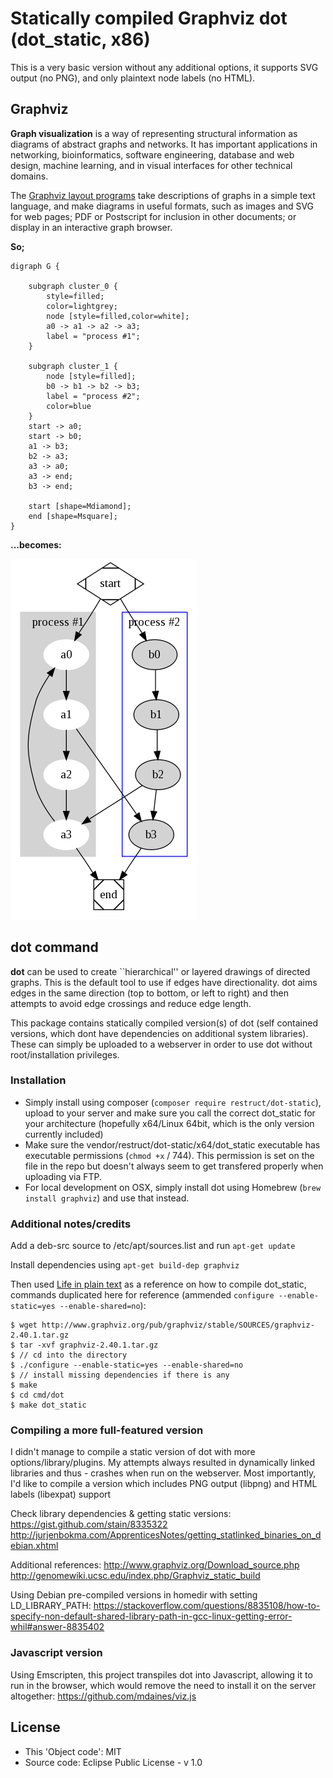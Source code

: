Statically compiled Graphviz dot (dot_static, x86)
======
This is a very basic version without any additional options, it supports SVG output (no PNG), and only plaintext node labels (no HTML).

## Graphviz

**Graph visualization** is a way of representing structural information as diagrams of abstract graphs and networks. It has important applications in networking, bioinformatics,  software engineering, database and web design, machine learning, and in visual interfaces for other technical domains.

The [Graphviz layout programs](http://www.graphviz.org/) take descriptions of graphs in a simple text language, and make diagrams in useful formats, such as images and SVG for web pages; PDF or Postscript for inclusion in other documents; or display in an interactive graph browser.

**So;**

```
digraph G {

	subgraph cluster_0 {
		style=filled;
		color=lightgrey;
		node [style=filled,color=white];
		a0 -> a1 -> a2 -> a3;
		label = "process #1";
	}

	subgraph cluster_1 {
		node [style=filled];
		b0 -> b1 -> b2 -> b3;
		label = "process #2";
		color=blue
	}
	start -> a0;
	start -> b0;
	a1 -> b3;
	b2 -> a3;
	a3 -> a0;
	a3 -> end;
	b3 -> end;

	start [shape=Mdiamond];
	end [shape=Msquare];
}
```

**...becomes:**

![Graph example](images/cluster.png)

## dot command

**dot** can be used to create ``hierarchical'' or layered drawings of directed graphs. This is the default tool to use if edges have directionality. dot aims edges in the same direction (top to bottom, or left to right) and then attempts to avoid edge crossings and reduce edge length.

This package contains statically compiled version(s) of dot (self contained versions, which dont have dependencies on additional system libraries). These can simply be uploaded to a webserver in order to use dot without root/installation privileges.

### Installation
* Simply install using composer (```composer require restruct/dot-static```), upload to your server and make sure you call the correct dot_static for your architecture (hopefully x64/Linux 64bit, which is the only version currently included)
* Make sure the vendor/restruct/dot-static/x64/dot_static executable has executable permissions (```chmod +x``` / 744). This permission is set on the file in the repo but doesn't always seem to get transfered properly when uploading via FTP.
* For local development on OSX, simply install dot using Homebrew (```brew install graphviz```) and use that instead.

### Additional notes/credits
Add a deb-src source to /etc/apt/sources.list and run ```apt-get update```

Install dependencies using ```apt-get build-dep graphviz```

Then used [Life in plain text](https://lifeinplaintextblog.wordpress.com/deploying-graphviz-on-aws-lambda/) as a reference on how to compile dot_static, commands duplicated here for reference (ammended ```configure --enable-static=yes --enable-shared=no```):
```
$ wget http://www.graphviz.org/pub/graphviz/stable/SOURCES/graphviz-2.40.1.tar.gz
$ tar -xvf graphviz-2.40.1.tar.gz 
$ // cd into the directory
$ ./configure --enable-static=yes --enable-shared=no
$ // install missing dependencies if there is any 
$ make 
$ cd cmd/dot
$ make dot_static
```

### Compiling a more full-featured version

I didn't manage to compile a static version of dot with more options/library/plugins. My attempts always resulted in dynamically linked libraries and thus - crashes when run on the webserver. Most importantly, I'd like to compile a version which includes PNG output (libpng) and HTML labels (libexpat) support

Check library dependencies & getting static versions:
https://gist.github.com/stain/8335322
http://jurjenbokma.com/ApprenticesNotes/getting_statlinked_binaries_on_debian.xhtml

Additional references:
http://www.graphviz.org/Download_source.php
http://genomewiki.ucsc.edu/index.php/Graphviz_static_build

Using Debian pre-compiled versions in homedir with setting LD_LIBRARY_PATH: https://stackoverflow.com/questions/8835108/how-to-specify-non-default-shared-library-path-in-gcc-linux-getting-error-whil#answer-8835402

### Javascript version
Using Emscripten, this project transpiles dot into Javascript, allowing it to run in the browser, which would remove the need to install it on the server altogether: https://github.com/mdaines/viz.js

## License
* This 'Object code': MIT
* Source code: Eclipse Public License - v 1.0

